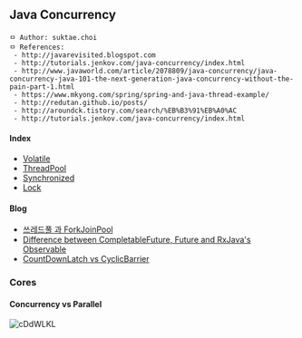 ## Java Concurrency

```
ㅁ Author: suktae.choi
ㅁ References:
 - http://javarevisited.blogspot.com
 - http://tutorials.jenkov.com/java-concurrency/index.html
 - http://www.javaworld.com/article/2078809/java-concurrency/java-concurrency-java-101-the-next-generation-java-concurrency-without-the-pain-part-1.html
 - https://www.mkyong.com/spring/spring-and-java-thread-example/
 - http://redutan.github.io/posts/
 - http://aroundck.tistory.com/search/%EB%B3%91%EB%A0%AC
 - http://tutorials.jenkov.com/java-concurrency/index.html
```

#### Index
- [Volatile](volatile)
- [ThreadPool](threadpool)
- [Synchronized](synchronized)
- [Lock](lock)

#### Blog
- [쓰레드풀 과 ForkJoinPool](http://hamait.tistory.com/612)
- [Difference between CompletableFuture, Future and RxJava's Observable](https://stackoverflow.com/questions/35329845/difference-between-completablefuture-future-and-rxjavas-observable)
- [CountDownLatch vs CyclicBarrier](https://docs.oracle.com/javase/8/docs/api/java/util/concurrent/CountDownLatch.html)

### Cores

#### Concurrency vs Parallel

![cDdWLKL](/images/cDdWLKL.jpg)